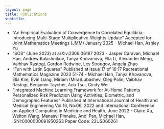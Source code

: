```yaml
---
layout: page
title: Publications
subtitle: 
---
```


* “An Empirical Evaluation of Convergence to Correlated Equilibria: Introducing Multi-Stage Multiplicative-Weights Update”  Accepted for Joint Mathematics Meetings (JMM) January 2025  - Michael Han, Ashley Yu
* “SOS” (June 2023) at arXiv:2306.06197 2023  - Jasper Caravan, Michael Han, Andrew Kalashnikov, Tanya Khovanova, Ella Li, Alexander Meng, Vaibhav Rastogi, Gordon Redwine, Lev Strougov, Angela Zhao
* “Fun with Latin Squares” Published at issue 17 of 10:17 Recreational Mathematics Magazine 2023 51-74  - Michael Han, Tanya Khovanova, Ella Kim, Evin Liang, Miriam (Mira)Lubashev, Oleg Polin, Vaibhav Rastogi, Benjamin Taycher, Ada Tsui, Cindy Wei
* “Integrated Machine Learning Framework for At-Home Patients Personalized Risk Prediction Using Activities, Biometric, and Demographic Features” Published at International Journal of Health and Medical Engineering Vol:16, No:06, 2022 and International Conference on Applied Computing in Medicine and Health, June 2022 - Claire Xu, Welton Wang, Manasvi Pinnaka, Anqi Pan, Michael Han, ISNI:0000000091950263 Paper Code: 22US060261 
